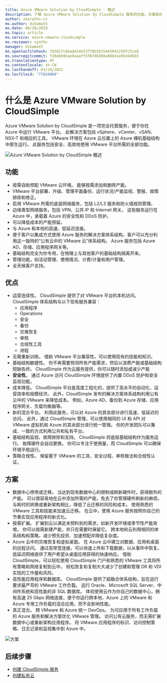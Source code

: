 ```yaml
---
title: Azure VMware Solution by CloudSimple - 概述
description: 了解 Azure VMware Solution by CloudSimple 服务的功能、方案和优势。
author: sharaths-cs
ms.author: dikamath
ms.date: 08/20/2019
ms.topic: article
ms.service: azure-vmware-cloudsimple
ms.reviewer: cynthn
manager: dikamath
ms.openlocfilehash: 7b5017cdeade14e53778b58154456412507c5ce8
ms.sourcegitcommit: f28ebb95ae9aaaff3f87d8388a09b41e0b3445b5
ms.translationtype: HT
ms.contentlocale: zh-CN
ms.lasthandoff: 03/29/2021
ms.locfileid: "77024868"
---
```

# <a name="what-is-azure-vmware-solution-by-cloudsimple"></a>什么是 Azure VMware Solution by CloudSimple

Azure VMware Solution by CloudSimple 是一项完全托管服务，便于你在 Azure 中运行 VMware 平台。 此解决方案包括 vSphere、vCenter、vSAN、NSX-T 和相应的工具。 VMware 环境在 Azure 云位置上的 Azure 裸机基础结构中原生运行。 此服务包括安全、高效地使用 VMware 平台所需的全部功能。

![Azure VMware Solution by CloudSimple 概述](media/azure-vmware-solution-by-cloudsimple.png)

## <a name="features"></a>功能

* 按需自助预配 VMware 云环境。 能够按需添加和删除产能。
* VMware 平台部署、升级、管理平面备份、运行状况/产能监视、警报、故障排除和修正。
* 启用 VMware 所需的底层网络服务，包括 L2/L3 服务和防火墙规则管理。
* 边缘类型网络服务，包括 VPN、公共 IP 和 Internet 网关。 这些服务运行在 Azure 中，承载着 Azure 的安全性和 DDoS 防护。
* 可以降低成本的产能预留。
* 与 Azure 和本地的高速、低延迟连接。
* 便于客户以集成方式使用 Azure 服务的解决方案体系结构，客户可以充分利用这一独特的“公有云中的 VMware 云”体系结构。 Azure 服务包括 Azure AD、存储、应用程序网关等。
* 基础结构完全为你专用，在物理上与其他客户的基础结构隔离开来。
* 管理功能，如活动管理、使用情况、计费/计量和用户管理。
* 全天候客户支持。

## <a name="benefits"></a>优点

* 运营连续性。 CloudSimple 提供了对 VMware 平台的本机访问。 CloudSimple 体系结构与以下现有服务兼容：
    * 应用程序
    * Operations
    * 安全
    * 备份
    * 灾难恢复
    * 审核
    * 合规性工具
    * 进程
* 无需重新训练。 借助 VMware 平台兼容性，可以使用现有的技能和知识。
* 基础结构敏捷性。 你不再需要预测所有产能需求，然后以浪费产能或基础结构短缺告终。 CloudSimple 作为云服务提供，你可以随时添加或减少产能
* **安全性**。 通过 Azure 访问 CloudSimple 环境提供了内置 DDoS 防护和安全监视功能。
* 成本降低。 CloudSimple 平台是高度工程化的，提供了高水平的自动化、运营效率和规模经济。 此外，CloudSimple 发布的解决方案体系结构利用公有云中的 VMware 来降低成本。 例如，Azure AD、备份到 Azure 存储、应用程序网关、负载均衡器等。
* 新的混合平台。 利用此服务，可以对 Azure 的其余部分进行高速、低延迟的访问。 此外，通过 CloudSimple 管理，可以使用相同的 UI 和 API 对 VMware 虚拟机和 Azure 的其余部分进行统一管理。 你的开发团队可以集成、一致的方式利用公共和私有平台。
* 基础结构监视、故障排除和支持。 CloudSimple 将底层基础结构作为服务运行。 故障硬件会自动更换。 你可以专注于使用量，而 CloudSimple 可以确保环境平稳运行。
* 策略合规性。 保留基于 VMware 的工具、安全过程、审核做法和合规性认证。

## <a name="scenarios"></a>方案

* 数据中心停用或迁移。 当达到现有数据中心的限制或刷新硬件时，获得额外的产能。 可以很容易地在云中添加所需的产能，免去了你管理硬件刷新的麻烦。 与耗时的转换或重新架构相比，降低了云迁移的风险和成本。 使用熟悉的 VMware 工具和技能来加速云迁移。 在云中，使用 Azure 服务按照你自己的节奏实现应用程序的新式化。
* 按需扩展。 扩展到云以满足未预料到的需求，如新开发环境或季节性产能突增。 你可以按需新建产能，并只在需要时保留它。 跨本地和云利用相同的体系结构和策略，减少预先投资、加速预配并降低复杂度。
* Azure 云中的灾难恢复和虚拟桌面。 在 Azure 云中建立对数据、应用和桌面的远程访问。 通过高带宽连接，可以快速上传和下载数据，以从事件中恢复。 低延迟网络提供了用户希望从桌面应用获得的快速响应。 借助 CloudSimple，可以轻松使用 CloudSimple 门户和熟悉的 VMware 工具将所有策略和网络复制到云中。 轻松恢复和复制大大减少了创建和管理 DR 和 VDI 实现的工作量和风险。
* 高性能应用程序和数据库。 CloudSimple 提供了超融合体系结构，旨在运行要求最严苛的 VMware 工作负载。 运行 Oracle、Microsoft SQL Server、中间件系统和高性能的非 SQL 数据库。 体验使用云作为你自己的数据中心，拥有高速 25 Gbps 网络连接，便于你运行跨本地、Azure 上的 VMware 和 Azure 专用工作负载的混合应用，而不会影响性能。
* 真正混合。 跨 VMware 和 Azure 统一 DevOps。 为可应用于所有工作负载的 Azure 服务和解决方案优化 VMware 管理。 访问公有云服务，而无需扩展数据中心或重新架构应用程序。 将 VMware 应用程序的标识、访问控制策略、日志记录和监视集中到 Azure 中。

![方案](media/cloudsimple-scenarios.png)

## <a name="next-steps"></a>后续步骤

* [创建 CloudSimple 服务](quickstart-create-cloudsimple-service.md)
* [创建私有云](quickstart-create-private-cloud.md)
